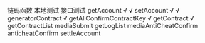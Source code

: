 链码函数							本地测试				接口测试
getAccount							√					√
setAccount							√					√
generatorContract					√
getAllConfirmContractKey			√
getContract 						√
getContractList
mediaSubmit
getLogList
mediaAntiCheatConfirm
anticheatConfirm
settleAccount